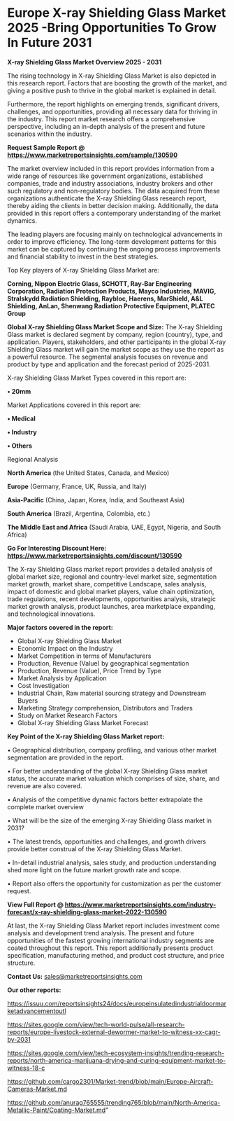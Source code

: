  # Europe X-ray Shielding Glass Market 2025 -Bring Opportunities To Grow In Future 2031

<Strong> X-ray Shielding Glass Market Overview 2025 - 2031</strong>

The rising technology in X-ray Shielding Glass Market is also depicted in this research report. Factors that are boosting the growth of the market, and giving a positive push to thrive in the global market is explained in detail.

Furthermore, the report highlights on emerging trends, significant drivers, challenges, and opportunities, providing all necessary data for thriving in the industry. This report market research offers a comprehensive perspective, including an in-depth analysis of the present and future scenarios within the industry.

<strong>Request Sample Report @ <a href=https://www.marketreportsinsights.com/sample/130590>https://www.marketreportsinsights.com/sample/130590</a></strong>

The market overview included in this report provides information from a wide range of resources like government organizations, established companies, trade and industry associations, industry brokers and other such regulatory and non-regulatory bodies. The data acquired from these organizations authenticate the X-ray Shielding Glass research report, thereby aiding the clients in better decision making. Additionally, the data provided in this report offers a contemporary understanding of the market dynamics.

The leading players are focusing mainly on technological advancements in order to improve efficiency. The long-term development patterns for this market can be captured by continuing the ongoing process improvements and financial stability to invest in the best strategies.

Top Key players of X-ray Shielding Glass Market are:

<strong>Corning, Nippon Electric Glass, SCHOTT, Ray-Bar Engineering Corporation, Radiation Protection Products, Mayco Industries, MAVIG, Stralskydd Radiation Shielding, Raybloc, Haerens, MarShield, A&L Shielding, AnLan, Shenwang Radiation Protective Equipment, PLATEC Group</strong>

<strong><b>Global X-ray Shielding Glass Market Scope and Size:</b></strong>
The X-ray Shielding Glass market is declared segment by company, region (country), type, and application. Players, stakeholders, and other participants in the global X-ray Shielding Glass market will gain the market scope as they use the report as a powerful resource. The segmental analysis focuses on revenue and product by type and application and the forecast period of 2025-2031.

X-ray Shielding Glass Market Types covered in this report are:

<strong>• 20mm</strong>

Market Applications covered in this report are:

<strong>• Medical

• Industry

• Others</strong> 

Regional Analysis

<strong>North America</strong> (the United States, Canada, and Mexico)

<strong>Europe</strong> (Germany, France, UK, Russia, and Italy)

<strong>Asia-Pacific</strong> (China, Japan, Korea, India, and Southeast Asia)

<strong>South America</strong> (Brazil, Argentina, Colombia, etc.)

<strong>The Middle East and Africa</strong> (Saudi Arabia, UAE, Egypt, Nigeria, and South Africa)

<strong>Go For Interesting Discount Here: <a href=https://www.marketreportsinsights.com/discount/130590>https://www.marketreportsinsights.com/discount/130590</a></strong>

The X-ray Shielding Glass market report provides a detailed analysis of global market size, regional and country-level market size, segmentation market growth, market share, competitive Landscape, sales analysis, impact of domestic and global market players, value chain optimization, trade regulations, recent developments, opportunities analysis, strategic market growth analysis, product launches, area marketplace expanding, and technological innovations.

<strong><b>Major factors covered in the report:</b></strong>
<ul>
  <li>Global X-ray Shielding Glass Market </li>
  <li>Economic Impact on the Industry</li>
  <li>Market Competition in terms of Manufacturers</li>
  <li>Production, Revenue (Value) by geographical segmentation</li>
  <li>Production, Revenue (Value), Price Trend by Type</li>
  <li>Market Analysis by Application</li>
  <li>Cost Investigation</li>
  <li>Industrial Chain, Raw material sourcing strategy and Downstream Buyers</li>
  <li>Marketing Strategy comprehension, Distributors and Traders</li>
  <li>Study on Market Research Factors</li>
  <li>Global X-ray Shielding Glass Market Forecast</li>
</ul>

<strong><b>Key Point of the X-ray Shielding Glass Market report:</b></strong>

• Geographical distribution, company profiling, and various other market segmentation are provided in the report.

• For better understanding of the global X-ray Shielding Glass market status, the accurate market valuation which comprises of size, share, and revenue are also covered.

• Analysis of the competitive dynamic factors better extrapolate the complete market overview

• What will be the size of the emerging X-ray Shielding Glass market in 2031?

• The latest trends, opportunities and challenges, and growth drivers provide better construal of the X-ray Shielding Glass Market.

• In-detail industrial analysis, sales study, and production understanding shed more light on the future market growth rate and scope.

• Report also offers the opportunity for customization as per the customer request.

<strong><b>View Full Report @ <a href=https://www.marketreportsinsights.com/industry-forecast/x-ray-shielding-glass-market-2022-130590>https://www.marketreportsinsights.com/industry-forecast/x-ray-shielding-glass-market-2022-130590</a></b></strong>


At last, the X-ray Shielding Glass Market report includes investment come analysis and development trend analysis. The present and future opportunities of the fastest growing international industry segments are coated throughout this report. This report additionally presents product specification, manufacturing method, and product cost structure, and price structure.

<strong>Contact Us:</strong>
sales@marketreportsinsights.com

<strong>Our other reports:</strong>

<a href=https://issuu.com/reportsinsights24/docs/europeinsulatedindustrialdoormarketadvancementoutl>https://issuu.com/reportsinsights24/docs/europeinsulatedindustrialdoormarketadvancementoutl</a>

<a href=https://sites.google.com/view/tech-world-pulse/all-research-reports/europe-livestock-external-dewormer-market-to-witness-xx-cagr-by-2031>https://sites.google.com/view/tech-world-pulse/all-research-reports/europe-livestock-external-dewormer-market-to-witness-xx-cagr-by-2031</a>

<a href=https://sites.google.com/view/tech-ecosystem-insights/trending-research-reports/north-america-marijuana-drying-and-curing-equipment-market-to-witness-18-c>https://sites.google.com/view/tech-ecosystem-insights/trending-research-reports/north-america-marijuana-drying-and-curing-equipment-market-to-witness-18-c</a>

<a href=https://github.com/cargo2301/Market-trend/blob/main/Europe-Aircraft-Cameras-Market.md>https://github.com/cargo2301/Market-trend/blob/main/Europe-Aircraft-Cameras-Market.md</a>

<a href=https://github.com/anurag765555/trending765/blob/main/North-America-Metallic-Paint/Coating-Market.md>https://github.com/anurag765555/trending765/blob/main/North-America-Metallic-Paint/Coating-Market.md</a>"
